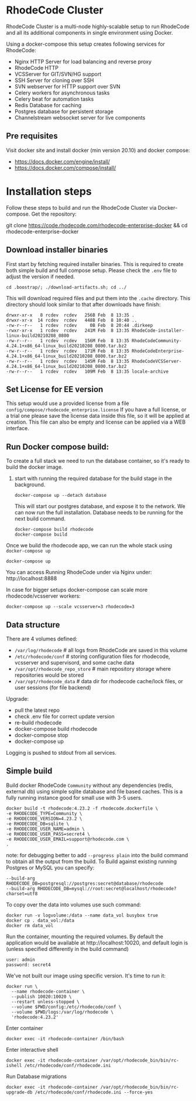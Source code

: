 # RhodeCode Cluster

RhodeCode Cluster is a multi-node highly-scalable setup to run RhodeCode and
all its additional components in single environment using Docker.

Using a docker-compose this setup creates following services for RhodeCode:

- Nginx HTTP Server for load balancing and reverse proxy
- RhodeCode HTTP
- VCSServer for GIT/SVN/HG support
- SSH Server for cloning over SSH
- SVN webserver for HTTP support over SVN
- Celery workers for asynchronous tasks
- Celery beat for automation tasks
- Redis Database for caching
- Postgres database for persistent storage
- Channelstream websocket server for live components


## Pre requisites

Visit docker site and install docker (min version 20.10) and docker compose:

- https://docs.docker.com/engine/install/ 
- https://docs.docker.com/compose/install/


# Installation steps

Follow these steps to build and run the RhodeCode Cluster via Docker-compose.
Get the repository:

git clone https://code.rhodecode.com/rhodecode-enterprise-docker && cd rhodecode-enterprise-docker

## Download installer binaries

First start by fetching required installer binaries. This is required to create both
simple build and full compose setup.
Please check the `.env` file to adjust the version if needed.

`cd .boostrap/; ./download-artifacts.sh; cd ../`

This will download required files and put them into the `.cache` directory. 
This directory should look similar to that after downloads have finish:

```shell
drwxr-xr-x   8 rcdev  rcdev   256B Feb  8 13:35 .
drwxr-xr-x  14 rcdev  rcdev   448B Feb  8 10:40 ..
-rw-r--r--   1 rcdev  rcdev     0B Feb  8 20:44 .dirkeep
-rwxr-xr-x   1 rcdev  rcdev   241M Feb  8 13:35 RhodeCode-installer-linux-build20210208_0800
-rw-r--r--   1 rcdev  rcdev   156M Feb  8 13:35 RhodeCodeCommunity-4.24.1+x86_64-linux_build20210208_0800.tar.bz2
-rw-r--r--   1 rcdev  rcdev   171M Feb  8 13:35 RhodeCodeEnterprise-4.24.1+x86_64-linux_build20210208_0800.tar.bz2
-rw-r--r--   1 rcdev  rcdev   145M Feb  8 13:35 RhodeCodeVCSServer-4.24.1+x86_64-linux_build20210208_0800.tar.bz2
-rw-r--r--   1 rcdev  rcdev   109M Feb  8 13:35 locale-archive
```

## Set License for EE version

This setup would use a provided license from a file 
`config/compose/rhodecode_enterprise.license` If you have a full license, or a trial one
please save the license data inside this file, so it will be applied at creation.
This file can also be empty and license can be applied via a WEB interface.


## Run Docker compose build:

To create a full stack we need to run the database container, so it's ready to
build the docker image.

1) start with running the required database for the build stage in the background.
   
    ```shell
    docker-compose up --detach database
    ```
   
    This will start our postgres database, and expose it to the network. 
    We can now run the full installation. Database needs to be running for the next build command.
    
    ```shell
    docker-compose build rhodecode
    docker-compose build
    ```

Once we build the rhodecode app, we can run the whole stack using `docker-compose up`

```shell
docker-compose up
```

You can access Running RhodeCode under via Nginx under:
http://localhost:8888


In case for bigger setups docker-compose can scale more rhodecode/vcsserver workers:

```shell
docker-compose up --scale vcsserver=3 rhodecode=3
```

## Data structure

There are 4 volumes defined:

- `/var/log/rhodecode` # all logs from RhodeCode are saved in this volume
- `/etc/rhodecode/conf` # storing configuration files for rhodecode, vcsserver and supervisord, and some cache data
- `/var/opt/rhodecode_repo_store` # main repository storage where repositories would be stored
- `/var/opt/rhodecode_data` # data dir for rhodecode cache/lock files, or user sessions (for file backend)




Upgrade:

- pull the latest repo
- check .env file for correct update version
- re-build rhodecode
- docker-compose build rhodecode
- docker-compose stop
- docker-compose up















Logging is pushed to stdout from all services.

## Simple build

Build docker RhodeCode `Community` without any dependencies (redis, external db) using 
simple sqlite database and file based caches. 
This is a fully running instance good for small use with 3-5 users.

```shell
docker build -t rhodecode:4.23.2 -f rhodecode.dockerfile \
-e RHODECODE_TYPE=Community \
-e RHODECODE_VERSION=4.23.2 \
-e RHODECODE_DB=sqlite \
-e RHODECODE_USER_NAME=admin \
-e RHODECODE_USER_PASS=secret4 \
-e RHODECODE_USER_EMAIL=support@rhodecode.com \
.
```

note: for debugging better to add `--progress plain` into the build command to obtain all the output from the build.
To Build against existing running Postgres or MySQL you can specify:

    --build-arg RHODECODE_DB=postgresql://postgres:secret@database/rhodecode
    --build-arg RHODECODE_DB=mysql://root:secret@localhost/rhodecode?charset=utf8


To copy over the data into volumes use such command:
```shell
docker run -v logvolume:/data --name data_vol busybox true
docker cp . data_vol:/data
docker rm data_vol
```

Run the container, mounting the required volumes. By default the application would be
available at http://localhost:10020, and default login is (unless specified differently in the build command)

```
user: admin
password: secret4
```

We've not built our image using specific version. It's time to run it:

```shell
docker run \
  --name rhodecode-container \
  --publish 10020:10020 \
  --restart unless-stopped \
  --volume $PWD/config:/etc/rhodecode/conf \
  --volume $PWD/logs:/var/log/rhodecode \
  'rhodecode:4.23.2'
```

Enter container

```shell
docker exec -it rhodecode-container /bin/bash
```

Enter interactive shell

```shell
docker exec -it rhodecode-container /var/opt/rhodecode_bin/bin/rc-ishell /etc/rhodecode/conf/rhodecode.ini
```

Run Database migrations
```shell
docker exec -it rhodecode-container /var/opt/rhodecode_bin/bin/rc-upgrade-db /etc/rhodecode/conf/rhodecode.ini --force-yes
```
